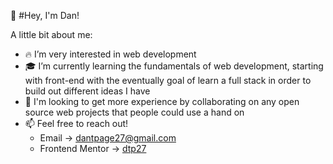 🤘 #Hey, I'm Dan!

A little bit about me:
- 🔥 I’m very interested in web development
- 🎓 I’m currently learning the fundamentals of web development, starting with front-end with the eventually goal of learn a full stack in order to build out different ideas I have
- 🤝 I'm looking to get more experience by collaborating on any open source web projects that people could use a hand on
- 📫 Feel free to reach out! 
  - Email -> dantpage27@gmail.com
  - Frontend Mentor -> [dtp27](https://www.frontendmentor.io/profile/dtp27)

<!---
dtp27/dtp27 is a ✨ special ✨ repository because its `README.md` (this file) appears on your GitHub profile.
You can click the Preview link to take a look at your changes.
--->
